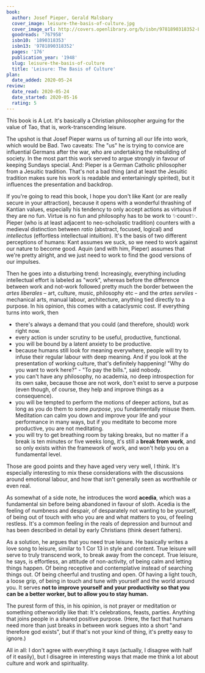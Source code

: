 ```yaml
---
book:
  author: Josef Pieper, Gerald Malsbary
  cover_image: leisure-the-basis-of-culture.jpg
  cover_image_url: http://covers.openlibrary.org/b/isbn/9781890318352-L.jpg
  goodreads: '767958'
  isbn10: '1890318353'
  isbn13: '9781890318352'
  pages: '176'
  publication_year: '1948'
  slug: leisure-the-basis-of-culture
  title: 'Leisure: The Basis of Culture'
plan:
  date_added: 2020-05-24
review:
  date_read: 2020-05-24
  date_started: 2020-05-16
  rating: 5
---
```


This book is A Lot. It's basically a Christian philosopher arguing for the value of Tao, that is, work-transcending
leisure.

The upshot is that Josef Pieper warns us of turning all our life into work, which would be Bad. Two caveats: The "us" he
is trying to convice are influential Germans after the war, who are undertaking the rebuilding of society. In the most part
this work served to argue strongly in favour of keeping Sundays special. And: Pieper is a German Catholic philosopher
from a Jesuitic tradition. That's not a bad thing (and at least the Jesuitic tradition makes sure his work is readable
and entertainingly spirited), but it influences the presentation and backdrop.

If you're going to read this book, I hope you don't like Kant (or are really secure in your attraction), because it
opens with a wonderful thrashing of Kantian values, especially his tendency to only accept actions as virtuous if they
are no fun. Virtue is no fun and philosophy has to be work to ✨count✨. Pieper (who is at least adjacent to
neo-scholastic tradition) counters with a medieval distinction between *ratio* (abstract, focused, logical) and
*intellectus* (effortless intellectual intuition). It's the basis of two different perceptions of humans: Kant assumes
we suck, so we need to work against our nature to become good. Aquin (and with him, Pieper) assumes that we're pretty
alright, and we just need to work to find the good versions of our impulses.

Then he goes into a disturbing trend: Increasingly, everything including intellectual effort is labeled as "work",
whereas before the difference between work and not-work followed pretty much the border between the *artes liberales* –
art, culture, music, philosophy etc – and the *artes serviles* - mechanical arts, manual labour, architecture, anything
tied directly to a purpose. In his opinion, this comes with a cataclysmic cost. If everything turns into work, then

- there's always a demand that you could (and therefore, should) work right now.
- every action is under scrutiny to be useful, productive, functional.
- you will be bound by a latent anxiety to be productive.
- because humans still look for meaning everywhere, people will try to infuse their regular labour with deep meaning.
  And if you look at the presentation of working culture, that's definitely happening! "Why do you want to work here?" -
  "To pay the bills.", said nobody.
- you can't have any philosophy, no academia, no deep introspection for its own sake, because those are not work, don't
  exist to serve a purpose (even though, of course, they help and improve things as a consequence).
- you will be tempted to perform the motions of deeper actions, but as long as you do them to some *purpose*, you
  fundamentally misuse them. Meditation can calm you down and improve your life and your performance in many ways, but
  if you meditate to become more productive, you are not meditating.
- you will try to get breathing room by taking breaks, but no matter if a break is ten minutes or five weeks long, it's
  still a **break from work**, and so only exists within the framework of work, and won't help you on a fundamental
  level.

Those are good points and they have aged very very well, I think. It's especially interesting to mix these
considerations with the discussions around emotional labour, and how that isn't generally seen as worthwhile or even
real.

As somewhat of a side note, he introduces the word **acedia**, which was a fundamental sin before being abandoned in
favour of sloth. Acedia is the feeling of numbness and despair, of desparately not wanting to be yourself, of being out
of touch with who you are and what matters to you, of feeling restless. It's a common feeling in the reals of depression
and burnout and has been described in detail by early Christians (think desert fathers).

As a solution, he argues that you need true leisure. He basically writes a love song to leisure, similar to 1 Cor 13 in
style and content. True leisure will serve to truly transcend work, to break away from the concept. True leisure, he
says, is effortless, an attitude of non-activity, of being calm and letting things happen. Of being receptive and
contemplative instead of searching things out. Of being cheerful and trusting and open. Of having a light touch, a loose
grip, of being in touch and tune with yourself and the world around you. It serves **not to improve yourself and your
productivity so that you can be a better worker, but to allow you to stay human.**

The purest form of this, in his opinion, is not prayer or meditation or something otherworldly like that: It's
celebrations, feasts, parties. Anything that joins people in a shared positive purpose.
(Here, the fact that humans need more than just breaks in between work segues into a short "and therefore god
exists", but if that's not your kind of thing, it's pretty easy to ignore.)

All in all: I don't agree with everything it says (actually, I disagree with half of it easily), but I disagree
in interesting ways that made me think a lot about culture and work and spirituality.
